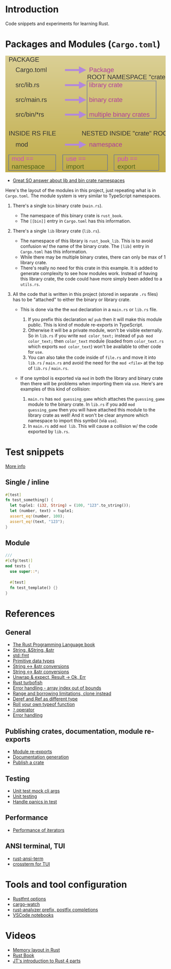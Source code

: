 # Introduction

Code snippets and experiments for learning Rust.

# Packages and Modules (`Cargo.toml`)

![Diagram](./docs/rust-package.svg)

- [Great SO answer about lib and bin crate namespaces](https://stackoverflow.com/a/57767413/2085356)

Here's the layout of the modules in this project, just repeating what is in `Cargo.toml`. The module
system is very similar to TypeScript namespaces.

1. There's a single `bin` binary crate (`main.rs`).

   - The namespace of this binary crate is `rust_book`.
   - The `[[bin]]` entry in `Cargo.toml` has this information.

2. There's a single `lib` library crate (`lib.rs`).

   - The namespace of this library is `rust_book_lib`. This is to avoid confusion w/ the name of the
     binary crate. The `[lib]` entry in `Cargo.toml` has this information.
   - While there may be multiple binary crates, there can only be max of 1 library crate.
   - There's really no need for this crate in this example. It is added to generate complexity to
     see how modules work. Instead of having this library crate, the code could have more simply
     been added to a `utils.rs`.

3. All the code that is written in this project (stored in separate `.rs` files) has to be
   "attached" to either the binary or library crate.

   - This is done via the the `mod` declaration in a `main.rs` or `lib.rs` file.

     1. If you prefix this declaration w/ `pub` then it will make this module public. This is kind
        of module re-exports in TypeScript.
     2. Otherwise it will be a private module, won't be visible externally. So in `lib.rs` if you
        write `mod color_text;` instead of `pub mod color_text;` then `color_text` module (loaded
        from `color_text.rs` which exports `mod color_text`) won't be available to other code for
        `use`.
     3. You can also take the code inside of `file.rs` and move it into `lib.rs` / `main.rs` and
        avoid the need for the `mod <file>` at the top of `lib.rs` / `main.rs`.

   - If one symbol is exported via `mod` in both the library and binary crate then there will be
     problems when importing them via `use`. Here's are examples of this kind of collision:

     1. `main.rs` has `mod guessing_game` which attaches the `guessing_game` module to the binary
        crate. In `lib.rs` if you add `mod guessing_game` then you will have attached this module to
        the library crate as well! And it won't be clear anymore which namespace to import this
        symbol (via `use`).
     2. In `main.rs` add `mod lib`. This will cause a collision w/ the code exported by `lib.rs`.

# Test snippets

[More info](https://doc.rust-lang.org/rust-by-example/testing/unit_testing.html)

## Single / inline

```rust
#[test]
fn test_something() {
  let tuple1: (i32, String) = (100, "123".to_string());
  let (number, text) = tuple1;
  assert_eq!(number, 100);
  assert_eq!(text, "123");
}
```

## Module

```rust
///
#[cfg(test)]
mod tests {
  use super::*;

  #[test]
  fn test_template() {}
}
```

# References

## General

- [The Rust Programming Language book](https://doc.rust-lang.org/book/)
- [String, &String, &str](https://www.ameyalokare.com/rust/2017/10/12/rust-str-vs-String.html)
- [std::fmt](https://doc.rust-lang.org/std/fmt/)
- [Primitive data types](https://learning-rust.github.io/docs/a8.primitive_data_types.html)
- [String <-> &str conversions](https://blog.mgattozzi.dev/how-do-i-str-string/)
- [String <-> &str conversions](https://stackoverflow.com/a/29026565/2085356)
- [Unwrap & expect, Result -> Ok, Err](https://learning-rust.github.io/docs/e4.unwrap_and_expect.html)
- [Rust turbofish](https://techblog.tonsser.com/posts/what-is-rusts-turbofish)
- [Error handling - array index out of bounds](https://users.rust-lang.org/t/array-out-of-bound-error-handling/26939)
- [Range and borrowing limitations, clone instead](https://stackoverflow.com/a/62480671/2085356)
- [Deref and Ref as different type](https://stackoverflow.com/a/41273331/2085356)
- [Roll your own typeof function](https://stackoverflow.com/a/58119924/2085356)
- [`?` operator](https://doc.rust-lang.org/reference/expressions/operator-expr.html#the-question-mark-operator)
- [Error handling](https://stevedonovan.github.io/rust-gentle-intro/6-error-handling.html)

## Publishing crates, documentation, module re-exports

- [Module re-exports](https://doc.rust-lang.org/book/ch14-02-publishing-to-crates-io.html#documentation-comments-as-tests)
- [Documentation generation](https://doc.rust-lang.org/book/ch14-02-publishing-to-crates-io.html#making-useful-documentation-comments)
- [Publish a crate](https://doc.rust-lang.org/book/ch14-02-publishing-to-crates-io.html#setting-up-a-cratesio-account)

## Testing

- [Unit test mock cli args](https://stackoverflow.com/a/54594023/2085356)
- [Unit testing](https://doc.rust-lang.org/rust-by-example/testing/unit_testing.html)
- [Handle panics in test](https://stackoverflow.com/questions/26469715/how-do-i-write-a-rust-unit-test-that-ensures-that-a-panic-has-occurred)

## Performance

- [Performance of iterators](https://doc.rust-lang.org/book/ch13-04-performance.html)

## ANSI terminal, TUI

- [rust-ansi-term](https://github.com/ogham/rust-ansi-term)
- [crossterm for TUI](https://www.jntrnr.com/porting-the-pikachu/)

# Tools and tool configuration

- [Rustfmt options](https://rust-lang.github.io/rustfmt/)
- [cargo-watch](https://crates.io/crates/cargo-watch)
- [rust-analyzer prefix, postfix completions](https://rust-analyzer.github.io/manual.html#user-snippet-completions)
- [VSCode notebooks](https://code.visualstudio.com/blogs/2021/11/08/custom-notebooks)

# Videos

- [Memory layout in Rust](https://youtu.be/rDoqT-a6UFg)
- [Rust Book](https://www.youtube.com/playlist?list=PLai5B987bZ9CoVR-QEIN9foz4QCJ0H2Y8)
- [JT's introduction to Rust 4 parts](https://www.youtube.com/playlist?list=PLP2yfE2-FXdQmXLvrQ5QN64enbF_KCYQW)
